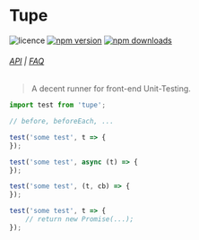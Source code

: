 # Tupe

<!-- Badges -->
![licence](https://badgen.net/badge/licence/MIT/blue)
[![npm version](https://badgen.net/npm/v/tupe)](https://www.npmjs.com/package/tupe)
[![npm downloads](https://badgen.net/npm/dm/tupe)](https://www.npmjs.com/package/tupe)

###### [API](/) | [FAQ](/)

> A decent runner for front-end Unit-Testing.


```javascript
import test from 'tupe';

// before, beforeEach, ...

test('some test', t => {
});

test('some test', async (t) => {
});

test('some test', (t, cb) => {
});

test('some test', t => {
    // return new Promise(...);
});
```

